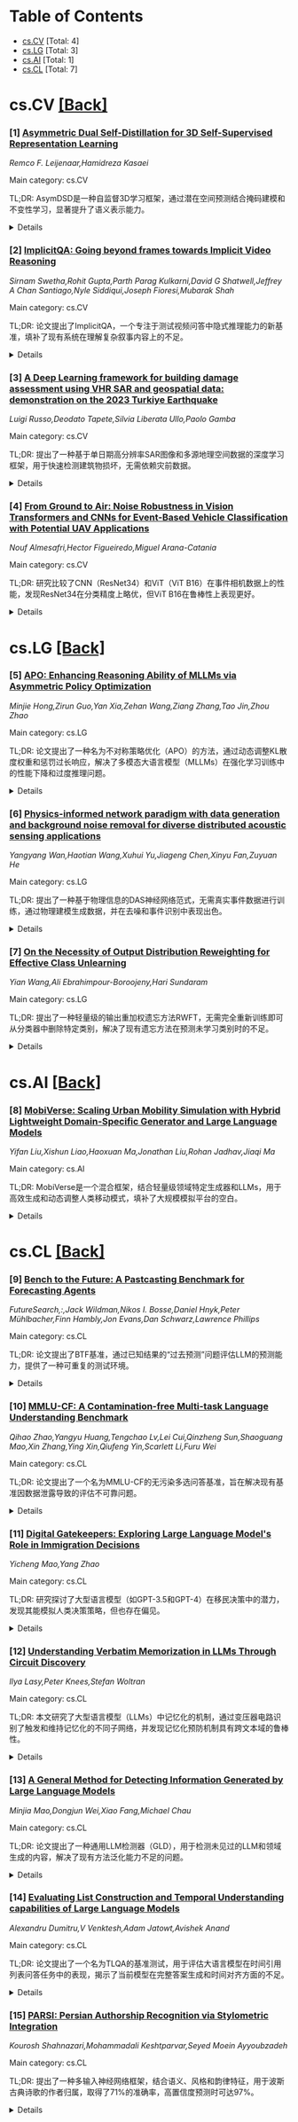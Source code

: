 <div id=toc></div>

# Table of Contents

- [cs.CV](#cs.CV) [Total: 4]
- [cs.LG](#cs.LG) [Total: 3]
- [cs.AI](#cs.AI) [Total: 1]
- [cs.CL](#cs.CL) [Total: 7]


<div id='cs.CV'></div>

# cs.CV [[Back]](#toc)

### [1] [Asymmetric Dual Self-Distillation for 3D Self-Supervised Representation Learning](https://arxiv.org/abs/2506.21724)
*Remco F. Leijenaar,Hamidreza Kasaei*

Main category: cs.CV

TL;DR: AsymDSD是一种自监督3D学习框架，通过潜在空间预测结合掩码建模和不变性学习，显著提升了语义表示能力。


<details>
  <summary>Details</summary>
Motivation: 解决无标签3D点云数据中语义表示学习的挑战，避免传统掩码点建模（MPM）在高层次语义捕捉上的局限性。

Method: 提出AsymDSD框架，采用非对称双自蒸馏设计，结合潜在空间预测、多掩码采样和多裁剪点云适配。

Result: 在ScanObjectNN上达到90.53%的准确率，预训练后提升至93.72%，优于现有方法。

Conclusion: AsymDSD通过创新设计显著提升了3D点云的语义表示能力，为自监督学习提供了新思路。

Abstract: Learning semantically meaningful representations from unstructured 3D point
clouds remains a central challenge in computer vision, especially in the
absence of large-scale labeled datasets. While masked point modeling (MPM) is
widely used in self-supervised 3D learning, its reconstruction-based objective
can limit its ability to capture high-level semantics. We propose AsymDSD, an
Asymmetric Dual Self-Distillation framework that unifies masked modeling and
invariance learning through prediction in the latent space rather than the
input space. AsymDSD builds on a joint embedding architecture and introduces
several key design choices: an efficient asymmetric setup, disabling attention
between masked queries to prevent shape leakage, multi-mask sampling, and a
point cloud adaptation of multi-crop. AsymDSD achieves state-of-the-art results
on ScanObjectNN (90.53%) and further improves to 93.72% when pretrained on 930k
shapes, surpassing prior methods.

</details>


### [2] [ImplicitQA: Going beyond frames towards Implicit Video Reasoning](https://arxiv.org/abs/2506.21742)
*Sirnam Swetha,Rohit Gupta,Parth Parag Kulkarni,David G Shatwell,Jeffrey A Chan Santiago,Nyle Siddiqui,Joseph Fioresi,Mubarak Shah*

Main category: cs.CV

TL;DR: 论文提出了ImplicitQA，一个专注于测试视频问答中隐式推理能力的新基准，填补了现有系统在理解复杂叙事内容上的不足。


<details>
  <summary>Details</summary>
Motivation: 现有视频问答基准主要关注可直接观察的视觉内容，而忽略了需要隐式推理的复杂叙事内容（如电影、电视剧）。

Method: 构建了包含1K高质量QA对的ImplicitQA基准，涵盖多种隐式推理维度，并对主流模型进行了评估。

Result: 评估显示现有模型在隐式推理任务上表现不佳，依赖表层视觉线索。

Conclusion: ImplicitQA为社区提供了新的研究方向，旨在推动视频问答系统在隐式推理能力上的进步。

Abstract: Video QA has made significant strides by leveraging multimodal learning to
align visual and textual modalities. However, current benchmarks overwhelmingly
focus on questions answerable through explicit visual content - actions,
objects & events directly observable within individual frames or short clips.
In contrast, creative and cinematic videos - such as movies, TV shows, and
narrative-driven content - employ storytelling techniques that deliberately
omit certain depictions, requiring viewers to infer motives, causality, and
relationships across discontinuous frames. Humans naturally excel at such
implicit reasoning, seamlessly integrating information across time and context
to construct coherent narratives. Current VideoQA systems and benchmarks fail
to capture this essential dimension of human-like understanding. To bridge this
gap, we present ImplicitQA, a novel benchmark specifically designed to test
models on implicit reasoning. It comprises 1K meticulously annotated QA pairs
derived from 320+ high-quality creative video clips, systematically categorized
into key reasoning dimensions: lateral and vertical spatial reasoning, depth
and proximity, viewpoint and visibility, motion and trajectory, causal and
motivational reasoning, social interactions, physical context, and inferred
counting. These annotations are deliberately challenging, crafted by authors
ensuring high-quality. Our extensive evaluations on leading VideoQA models
reveals performance degradation, underscoring their reliance on surface-level
visual cues and highlighting the difficulty of implicit reasoning. Performance
variations across models further illustrate the complexity and diversity of the
challenges presented by ImplicitQA. By releasing both the dataset and our data
collection framework, we aim to stimulate further research and development in
the community. https://huggingface.co/datasets/ucf-crcv/ImplicitQA.

</details>


### [3] [A Deep Learning framework for building damage assessment using VHR SAR and geospatial data: demonstration on the 2023 Turkiye Earthquake](https://arxiv.org/abs/2506.22338)
*Luigi Russo,Deodato Tapete,Silvia Liberata Ullo,Paolo Gamba*

Main category: cs.CV

TL;DR: 提出了一种基于单日期高分辨率SAR图像和多源地理空间数据的深度学习框架，用于快速检测建筑物损坏，无需依赖灾前数据。


<details>
  <summary>Details</summary>
Motivation: 灾害后快速识别建筑物损坏对应急响应和恢复至关重要，但传统光学卫星图像常受云层或缺乏灾前数据的限制。

Method: 结合SAR图像、OSM建筑轮廓、DSM数据和GEM的结构与暴露属性，构建多模态深度学习模型，仅使用灾后数据。

Result: 在土耳其2023年地震数据集上验证，结果表明结合地理空间特征显著提升了检测性能和泛化能力。

Conclusion: 该方法无需灾前数据，能快速可靠地评估建筑物损坏，支持灾害管理和恢复工作。

Abstract: Building damage identification shortly after a disaster is crucial for
guiding emergency response and recovery efforts. Although optical satellite
imagery is commonly used for disaster mapping, its effectiveness is often
hampered by cloud cover or the absence of pre-event acquisitions. To overcome
these challenges, we introduce a novel multimodal deep learning (DL) framework
for detecting building damage using single-date very high resolution (VHR)
Synthetic Aperture Radar (SAR) imagery from the Italian Space Agency (ASI)
COSMO SkyMed (CSK) constellation, complemented by auxiliary geospatial data.
Our method integrates SAR image patches, OpenStreetMap (OSM) building
footprints, digital surface model (DSM) data, and structural and exposure
attributes from the Global Earthquake Model (GEM) to improve detection accuracy
and contextual interpretation. Unlike existing approaches that depend on pre
and post event imagery, our model utilizes only post event data, facilitating
rapid deployment in critical scenarios. The framework effectiveness is
demonstrated using a new dataset from the 2023 earthquake in Turkey, covering
multiple cities with diverse urban settings. Results highlight that
incorporating geospatial features significantly enhances detection performance
and generalizability to previously unseen areas. By combining SAR imagery with
detailed vulnerability and exposure information, our approach provides reliable
and rapid building damage assessments without the dependency from available
pre-event data. Moreover, the automated and scalable data generation process
ensures the framework's applicability across diverse disaster-affected regions,
underscoring its potential to support effective disaster management and
recovery efforts. Code and data will be made available upon acceptance of the
paper.

</details>


### [4] [From Ground to Air: Noise Robustness in Vision Transformers and CNNs for Event-Based Vehicle Classification with Potential UAV Applications](https://arxiv.org/abs/2506.22360)
*Nouf Almesafri,Hector Figueiredo,Miguel Arana-Catania*

Main category: cs.CV

TL;DR: 研究比较了CNN（ResNet34）和ViT（ViT B16）在事件相机数据上的性能，发现ResNet34在分类精度上略优，但ViT B16在鲁棒性上表现更好。


<details>
  <summary>Details</summary>
Motivation: 事件相机适用于动态环境（如无人机和自动驾驶车辆），但相关深度学习架构的性能尚未充分研究。

Method: 使用GEN1事件数据集对ResNet34和ViT B16进行微调，并在标准条件和模拟噪声下评估。

Result: ResNet34和ViT B16在干净数据上的准确率分别为88%和86%，ViT B16在噪声下表现更稳健。

Conclusion: 研究为无人机等动态环境中的事件视觉系统提供了有前景的方法和结果。

Abstract: This study investigates the performance of the two most relevant computer
vision deep learning architectures, Convolutional Neural Network and Vision
Transformer, for event-based cameras. These cameras capture scene changes,
unlike traditional frame-based cameras with capture static images, and are
particularly suited for dynamic environments such as UAVs and autonomous
vehicles. The deep learning models studied in this work are ResNet34 and ViT
B16, fine-tuned on the GEN1 event-based dataset. The research evaluates and
compares these models under both standard conditions and in the presence of
simulated noise. Initial evaluations on the clean GEN1 dataset reveal that
ResNet34 and ViT B16 achieve accuracies of 88% and 86%, respectively, with
ResNet34 showing a slight advantage in classification accuracy. However, the
ViT B16 model demonstrates notable robustness, particularly given its
pre-training on a smaller dataset. Although this study focuses on ground-based
vehicle classification, the methodologies and findings hold significant promise
for adaptation to UAV contexts, including aerial object classification and
event-based vision systems for aviation-related tasks.

</details>


<div id='cs.LG'></div>

# cs.LG [[Back]](#toc)

### [5] [APO: Enhancing Reasoning Ability of MLLMs via Asymmetric Policy Optimization](https://arxiv.org/abs/2506.21655)
*Minjie Hong,Zirun Guo,Yan Xia,Zehan Wang,Ziang Zhang,Tao Jin,Zhou Zhao*

Main category: cs.LG

TL;DR: 论文提出了一种名为不对称策略优化（APO）的方法，通过动态调整KL散度权重和惩罚过长响应，解决了多模态大语言模型（MLLMs）在强化学习训练中的性能下降和过度推理问题。


<details>
  <summary>Details</summary>
Motivation: 多模态大语言模型（MLLMs）在复杂推理任务中表现不佳，而强化学习（RL）虽然能提升推理能力，但直接应用于MLLMs会导致性能下降和过度推理问题。

Method: 提出APO方法，将样本分为正负两组：对正样本使用难度自适应散度塑形（DADS）动态调整KL散度权重；对负样本使用次优轨迹复杂度正则化（STCR）惩罚过长响应。

Result: 在Qwen2.5-VL-3B模型上应用该方法后，推理能力显著提升，平均性能提高7%，并在多个推理基准测试中优于更大的MLLMs（7-11B）。

Conclusion: APO方法有效解决了MLLMs在强化学习训练中的问题，提升了推理能力和泛化性能，同时保持了模型在通用任务上的表现。

Abstract: Multimodal Large Language Models (MLLMs) are powerful at integrating diverse
data, but they often struggle with complex reasoning. While Reinforcement
learning (RL) can boost reasoning in LLMs, applying it to MLLMs is tricky.
Common issues include a drop in performance on general tasks and the generation
of overly detailed or "overthinking" reasoning. Our work investigates how the
KL penalty and overthinking affect RL training in MLLMs. We propose Asymmetric
Policy Optimization (APO) to address these issues, which divides the sampled
responses into positive and negative groups. For positive samples,
Difficulty-Adaptive Divergence Shaping (DADS) is introduced to dynamically
adjust the KL divergence weight based on their difficulty. This method prevents
policy entropy from dropping sharply, improves training stability, utilizes
samples better, and preserves the model's existing knowledge. For negative
samples, Suboptimal Trajectory Complexity Regularization (STCR) is proposed to
penalize overly long responses. This helps mitigate overthinking and encourages
more concise reasoning while preserving the model's explorative capacity. We
apply our method to Qwen2.5-VL-3B, creating View-R1-3B. View-R1-3B
significantly enhances reasoning capabilities, showing an average 7\% gain over
the base model and outperforming larger MLLMs (7-11B) on various reasoning
benchmarks. Importantly, unlike other reasoning-tuned MLLMs that often degrade
on general tasks, View-R1-3B maintains consistent improvement, demonstrating
superior generalization. These results highlight the effectiveness and broad
applicability of our DADS and STCR techniques for advancing complex multimodal
reasoning in MLLMs. The code will be made available at
https://github.com/Indolent-Kawhi/View-R1.

</details>


### [6] [Physics-informed network paradigm with data generation and background noise removal for diverse distributed acoustic sensing applications](https://arxiv.org/abs/2506.21952)
*Yangyang Wan,Haotian Wang,Xuhui Yu,Jiageng Chen,Xinyu Fan,Zuyuan He*

Main category: cs.LG

TL;DR: 提出了一种基于物理信息的DAS神经网络范式，无需真实事件数据进行训练，通过物理建模生成数据，并在去噪和事件识别中表现出色。


<details>
  <summary>Details</summary>
Motivation: 解决DAS应用中真实事件数据有限的问题，同时提升去噪和事件识别的性能。

Method: 通过物理建模生成DAS事件数据，训练生成网络和去背景噪声网络。

Result: 在事件识别和皮带输送机故障监测中表现优异，故障诊断准确率达91.8%。

Conclusion: 该范式为解决DAS数据获取和噪声问题提供了有效方案，具有广泛应用潜力。

Abstract: Distributed acoustic sensing (DAS) has attracted considerable attention
across various fields and artificial intelligence (AI) technology plays an
important role in DAS applications to realize event recognition and denoising.
Existing AI models require real-world data (RWD), whether labeled or not, for
training, which is contradictory to the fact of limited available event data in
real-world scenarios. Here, a physics-informed DAS neural network paradigm is
proposed, which does not need real-world events data for training. By
physically modeling target events and the constraints of real world and DAS
system, physical functions are derived to train a generative network for
generation of DAS events data. DAS debackground net is trained by using the
generated DAS events data to eliminate background noise in DAS data. The
effectiveness of the proposed paradigm is verified in event identification
application based on a public dataset of DAS spatiotemporal data and in belt
conveyor fault monitoring application based on DAS time-frequency data, and
achieved comparable or better performance than data-driven networks trained
with RWD. Owing to the introduction of physical information and capability of
background noise removal, the paradigm demonstrates generalization in same
application on different sites. A fault diagnosis accuracy of 91.8% is achieved
in belt conveyor field with networks which transferred from simulation test
site without any fault events data of test site and field for training. The
proposed paradigm is a prospective solution to address significant obstacles of
data acquisition and intense noise in practical DAS applications and explore
more potential fields for DAS.

</details>


### [7] [On the Necessity of Output Distribution Reweighting for Effective Class Unlearning](https://arxiv.org/abs/2506.20893)
*Yian Wang,Ali Ebrahimpour-Boroojeny,Hari Sundaram*

Main category: cs.LG

TL;DR: 提出了一种轻量级的输出重加权遗忘方法RWFT，无需完全重新训练即可从分类器中删除特定类别，解决了现有遗忘方法在预测未学习类别时的不足。


<details>
  <summary>Details</summary>
Motivation: 强制执行用户删除权和减少有害或偏见预测的需求，同时避免完全重新训练的高成本。

Method: 通过重新分配预测概率质量，设计了一种对MIA-NN攻击鲁棒的方法，并引入基于总变差距离的新度量标准。

Result: 实验表明，RWFT在现有评估指标和新提出的TV距离指标上均优于现有方法，分别提升了2.79%和111.45%。

Conclusion: RWFT是一种高效且安全的遗忘方法，能够在不完全重新训练的情况下达到与完全重新训练相当的效果。

Abstract: In this work, we introduce an output-reweighting unlearning method, RWFT, a
lightweight technique that erases an entire class from a trained classifier
without full retraining. Forgetting specific classes from trained models is
essential for enforcing user deletion rights and mitigating harmful or biased
predictions. The full retraining is costly and existing unlearning methods fail
to replicate the behavior of the retrained models when predicting samples from
the unlearned class. We prove this failure by designing a variant of membership
inference attacks, MIA-NN that successfully reveals the unlearned class for any
of these methods. We propose a simple redistribution of the probability mass
for the prediction on the samples in the forgotten class which is robust to
MIA-NN. We also introduce a new metric based on the total variation (TV)
distance of the prediction probabilities to quantify residual leakage to
prevent future methods from susceptibility to the new attack. Through extensive
experiments with state of the art baselines in machine unlearning, we show that
our approach matches the results of full retraining in both metrics used for
evaluation by prior work and the new metric we propose in this work. Compare to
state-of-the-art methods, we gain 2.79% in previously used metrics and 111.45%
in our new TV-based metric over the best existing method.

</details>


<div id='cs.AI'></div>

# cs.AI [[Back]](#toc)

### [8] [MobiVerse: Scaling Urban Mobility Simulation with Hybrid Lightweight Domain-Specific Generator and Large Language Models](https://arxiv.org/abs/2506.21784)
*Yifan Liu,Xishun Liao,Haoxuan Ma,Jonathan Liu,Rohan Jadhav,Jiaqi Ma*

Main category: cs.AI

TL;DR: MobiVerse是一个混合框架，结合轻量级领域特定生成器和LLMs，用于高效生成和动态调整人类移动模式，填补了大规模模拟平台的空白。


<details>
  <summary>Details</summary>
Motivation: 现有移动模拟平台在算法开发、政策实施和大规模评估方面存在不足，传统方法数据需求高且适应性差，LLMs则面临计算限制。

Method: 提出MobiVerse框架，结合轻量级生成器生成基础活动链和LLMs进行上下文感知调整，支持动态环境反馈。

Result: 在洛杉矶Westwood的案例研究中，成功为53,000个代理生成并动态调整日程，保持计算效率并提升行为真实性。

Conclusion: MobiVerse为移动系统规划和操作提供了可定制平台，填补了模拟领域的空白。

Abstract: Understanding and modeling human mobility patterns is crucial for effective
transportation planning and urban development. Despite significant advances in
mobility research, there remains a critical gap in simulation platforms that
allow for algorithm development, policy implementation, and comprehensive
evaluation at scale. Traditional activity-based models require extensive data
collection and manual calibration, machine learning approaches struggle with
adaptation to dynamic conditions, and treding agent-based Large Language Models
(LLMs) implementations face computational constraints with large-scale
simulations. To address these challenges, we propose MobiVerse, a hybrid
framework leverages the efficiency of lightweight domain-specific generator for
generating base activity chains with the adaptability of LLMs for context-aware
modifications. A case study was conducted in Westwood, Los Angeles, where we
efficiently generated and dynamically adjusted schedules for the whole
population of approximately 53,000 agents on a standard PC. Our experiments
demonstrate that MobiVerse successfully enables agents to respond to
environmental feedback, including road closures, large gathering events like
football games, and congestion, through our hybrid framework. Its modular
design facilitates testing various mobility algorithms at both transportation
system and agent levels. Results show our approach maintains computational
efficiency while enhancing behavioral realism. MobiVerse bridges the gap in
mobility simulation by providing a customizable platform for mobility systems
planning and operations with benchmark algorithms. Code and videos are
available at https://github.com/ucla-mobility/MobiVerse.

</details>


<div id='cs.CL'></div>

# cs.CL [[Back]](#toc)

### [9] [Bench to the Future: A Pastcasting Benchmark for Forecasting Agents](https://arxiv.org/abs/2506.21558)
*FutureSearch,:,Jack Wildman,Nikos I. Bosse,Daniel Hnyk,Peter Mühlbacher,Finn Hambly,Jon Evans,Dan Schwarz,Lawrence Phillips*

Main category: cs.CL

TL;DR: 论文提出了BTF基准，通过已知结果的“过去预测”问题评估LLM的预测能力，提供了一种可重复的测试环境。


<details>
  <summary>Details</summary>
Motivation: 现有预测基准缺乏真实、封闭且可重复的环境，难以评估LLM的预测能力。

Method: 使用已知结果的“过去预测”问题和相关网页语料库，模拟真实预测场景，测试LLM的表现。

Result: BTF环境能够产生与未解决问题预测相似的结果，并能追踪预测能力的进步。

Conclusion: BTF是一个动态基准，将持续更新问题，为研究提供工具支持。

Abstract: Forecasting is a challenging task that offers a clearly measurable way to
study AI systems. Forecasting requires a large amount of research on the
internet, and evaluations require time for events to happen, making the
development of forecasting benchmarks challenging. To date, no forecasting
benchmark provides a realistic, hermetic, and repeatable environment for LLM
forecasters. We introduce Bench To the Future (BTF), a "pastcasting" benchmark
with hundreds of high-quality questions for which the resolution is already
known. Each question is accompanied by a large offline corpus of tens of
thousands of relevant web pages, enabling a way to elicit realistic "forecasts"
on past events from LLMs. Results suggest that our pastcasting environment can
produce results comparable to those based on forecasts using the internet on
at-the-time unresolved questions. We show results benchmarking agent and
chain-of-thought forecasting approaches using several LLMs, including the
recently-released Claude 4 models, and demonstrate BTF's ability to track
steady forecasting capability progress over time. We intend this to be a living
benchmark, with new questions added continually to account for increasing
training data cutoff dates. We invite researchers to contact us at
hello@futuresearch.ai to utilize our benchmark or tooling for their own
research.

</details>


### [10] [MMLU-CF: A Contamination-free Multi-task Language Understanding Benchmark](https://arxiv.org/abs/2412.15194)
*Qihao Zhao,Yangyu Huang,Tengchao Lv,Lei Cui,Qinzheng Sun,Shaoguang Mao,Xin Zhang,Ying Xin,Qiufeng Yin,Scarlett Li,Furu Wei*

Main category: cs.CL

TL;DR: 论文提出了一个名为MMLU-CF的无污染多选问答基准，旨在解决现有基准因数据泄露导致的评估不可靠问题。


<details>
  <summary>Details</summary>
Motivation: 现有MCQ数据集（如MMLU）因开源性和LLM训练数据的广泛来源导致基准污染，评估结果不可靠。

Method: 通过从更广泛领域获取数据并设计三条去污染规则避免无意数据泄露；将基准分为验证集和测试集以防止恶意数据泄露。

Result: 主流LLM（如GPT-4）在测试集上的5-shot和0-shot得分分别为73.4%和71.9%，验证了MMLU-CF的严谨性。

Conclusion: MMLU-CF提供了一个更严格且无污染的评估标准，有效解决了基准污染问题。

Abstract: Multiple-choice question (MCQ) datasets like Massive Multitask Language
Understanding (MMLU) are widely used to evaluate the commonsense,
understanding, and problem-solving abilities of large language models (LLMs).
However, the open-source nature of these benchmarks and the broad sources of
training data for LLMs have inevitably led to benchmark contamination,
resulting in unreliable evaluation results. To alleviate this issue, we propose
a contamination-free and more challenging MCQ benchmark called MMLU-CF. This
benchmark reassesses LLMs' understanding of world knowledge by averting both
unintentional and malicious data leakage. To avoid unintentional data leakage,
we source data from a broader domain and design three decontamination rules. To
prevent malicious data leakage, we divide the benchmark into validation and
test sets with similar difficulty and subject distributions. The test set
remains closed-source to ensure reliable results, while the validation set is
publicly available to promote transparency and facilitate independent
verification. Our evaluation of mainstream LLMs reveals that the powerful
GPT-4o achieves merely a 5-shot score of 73.4% and a 0-shot score of 71.9% on
the test set, which indicates the effectiveness of our approach in creating a
more rigorous and contamination-free evaluation standard. The GitHub repository
is available at https://github.com/microsoft/MMLU-CF and the dataset refers to
https://huggingface.co/datasets/microsoft/MMLU-CF.

</details>


### [11] [Digital Gatekeepers: Exploring Large Language Model's Role in Immigration Decisions](https://arxiv.org/abs/2506.21574)
*Yicheng Mao,Yang Zhao*

Main category: cs.CL

TL;DR: 研究探讨了大型语言模型（如GPT-3.5和GPT-4）在移民决策中的潜力，发现其能模拟人类决策策略，但也存在偏见。


<details>
  <summary>Details</summary>
Motivation: 全球化与移民增长使移民部门面临巨大工作量和公平决策的挑战，人工智能可能提供解决方案。

Method: 采用混合方法，包括离散选择实验和深度访谈，分析LLM的决策策略及其公平性。

Result: LLM能模拟人类决策策略，注重效用最大化和程序公平，但仍存在国籍偏见和特权群体偏好。

Conclusion: LLM在自动化移民决策中具有潜力，但也需注意其局限性，如偏见问题。

Abstract: With globalization and increasing immigrant populations, immigration
departments face significant work-loads and the challenge of ensuring fairness
in decision-making processes. Integrating artificial intelligence offers a
promising solution to these challenges. This study investigates the potential
of large language models (LLMs),such as GPT-3.5 and GPT-4, in supporting
immigration decision-making. Utilizing a mixed-methods approach,this paper
conducted discrete choice experiments and in-depth interviews to study LLM
decision-making strategies and whether they are fair. Our findings demonstrate
that LLMs can align their decision-making with human strategies, emphasizing
utility maximization and procedural fairness. Meanwhile, this paper also
reveals that while ChatGPT has safeguards to prevent unintentional
discrimination, it still exhibits stereotypes and biases concerning nationality
and shows preferences toward privileged group. This dual analysis highlights
both the potential and limitations of LLMs in automating and enhancing
immigration decisions.

</details>


### [12] [Understanding Verbatim Memorization in LLMs Through Circuit Discovery](https://arxiv.org/abs/2506.21588)
*Ilya Lasy,Peter Knees,Stefan Woltran*

Main category: cs.CL

TL;DR: 本文研究了大型语言模型（LLMs）中记忆化的机制，通过变压器电路识别了触发和维持记忆化的不同子网络，并发现记忆化预防机制具有跨文本域的鲁棒性。


<details>
  <summary>Details</summary>
Motivation: 理解LLMs中记忆化的具体机制，包括哪些网络部分决定记忆化序列的开始，以及模型在生成记忆化和非记忆化内容时的行为差异。

Method: 从机制可解释性角度出发，利用变压器电路（特定功能的最小计算子图）和对比数据集，识别记忆化与非记忆化内容的分歧点，并分离出负责记忆化的特定电路。

Result: 发现触发记忆化的电路也能维持记忆化，而仅维持记忆化的电路无法触发其开始；记忆化预防机制具有跨域鲁棒性，而记忆化诱导则更依赖上下文。

Conclusion: 研究揭示了记忆化在LLMs中的具体机制，为理解和控制模型记忆化行为提供了新视角。

Abstract: Underlying mechanisms of memorization in LLMs -- the verbatim reproduction of
training data -- remain poorly understood. What exact part of the network
decides to retrieve a token that we would consider as start of memorization
sequence? How exactly is the models' behaviour different when producing
memorized sentence vs non-memorized? In this work we approach these questions
from mechanistic interpretability standpoint by utilizing transformer circuits
-- the minimal computational subgraphs that perform specific functions within
the model. Through carefully constructed contrastive datasets, we identify
points where model generation diverges from memorized content and isolate the
specific circuits responsible for two distinct aspects of memorization. We find
that circuits that initiate memorization can also maintain it once started,
while circuits that only maintain memorization cannot trigger its initiation.
Intriguingly, memorization prevention mechanisms transfer robustly across
different text domains, while memorization induction appears more
context-dependent.

</details>


### [13] [A General Method for Detecting Information Generated by Large Language Models](https://arxiv.org/abs/2506.21589)
*Minjia Mao,Dongjun Wei,Xiao Fang,Michael Chau*

Main category: cs.CL

TL;DR: 论文提出了一种通用LLM检测器（GLD），用于检测未见过的LLM和领域生成的内容，解决了现有方法泛化能力不足的问题。


<details>
  <summary>Details</summary>
Motivation: 随着LLM的普及，区分人类撰写和LLM生成的内容变得困难，这对数字平台的信任和防止虚假信息传播至关重要。

Method: GLD结合了双记忆网络设计和理论指导的检测泛化模块，以提升检测的泛化能力。

Result: 通过真实数据集验证，GLD在检测性能上优于现有最先进方法。

Conclusion: GLD为数字平台和LLM提供了重要的学术和实践价值。

Abstract: The proliferation of large language models (LLMs) has significantly
transformed the digital information landscape, making it increasingly
challenging to distinguish between human-written and LLM-generated content.
Detecting LLM-generated information is essential for preserving trust on
digital platforms (e.g., social media and e-commerce sites) and preventing the
spread of misinformation, a topic that has garnered significant attention in IS
research. However, current detection methods, which primarily focus on
identifying content generated by specific LLMs in known domains, face
challenges in generalizing to new (i.e., unseen) LLMs and domains. This
limitation reduces their effectiveness in real-world applications, where the
number of LLMs is rapidly multiplying and content spans a vast array of
domains. In response, we introduce a general LLM detector (GLD) that combines a
twin memory networks design and a theory-guided detection generalization module
to detect LLM-generated information across unseen LLMs and domains. Using
real-world datasets, we conduct extensive empirical evaluations and case
studies to demonstrate the superiority of GLD over state-of-the-art detection
methods. The study has important academic and practical implications for
digital platforms and LLMs.

</details>


### [14] [Evaluating List Construction and Temporal Understanding capabilities of Large Language Models](https://arxiv.org/abs/2506.21783)
*Alexandru Dumitru,V Venktesh,Adam Jatowt,Avishek Anand*

Main category: cs.CL

TL;DR: 论文提出了一个名为TLQA的基准测试，用于评估大语言模型在时间引用列表问答任务中的表现，揭示了当前模型在完整答案生成和时间对齐方面的不足。


<details>
  <summary>Details</summary>
Motivation: 大语言模型在自然语言任务中表现优异，但在涉及多实体和时间理解的问答任务中容易产生幻觉和错误，现有研究未充分评估此类能力。

Method: 提出TLQA基准测试，要求模型生成与时间周期对齐的结构化列表答案，并在闭卷和开放域设置下评估模型的性能。

Result: 研究发现当前模型在闭卷设置中难以提供完整答案和时间对齐，开放域设置中检索能力有待提升。

Conclusion: TLQA基准测试为未来研究提供了明确方向，代码和基准已开源。

Abstract: Large Language Models (LLMs) have demonstrated immense advances in a wide
range of natural language tasks. However, these models are susceptible to
hallucinations and errors on particularly temporal understanding tasks
involving multiple entities in answers. In such tasks, they fail to associate
entities with accurate time intervals, generate a complete list of entities in
answers or reason about events associated with specific temporal bounds.
Existing works do not extensively evaluate the abilities of the model to
perform implicit and explicit temporal understanding in a list answer
construction setup. To bridge this gap, we propose the Time referenced List
based Question Answering or TLQA benchmark that requires structured answers in
list format aligned with corresponding time periods. Our TLQA benchmark,
requires both list construction and temporal understanding simultaneously,
which to the best of our knowledge has not been explored in prior benchmarks.
We investigate the temporal understanding and list construction capabilities of
state-of-the-art generative models on TLQA in closed-book and open-domain
settings. Our findings reveal significant shortcomings in current models,
particularly their inability to provide complete answers and temporally align
facts in a closed-book setup and the need to improve retrieval in open-domain
setup, providing clear future directions for research on TLQA. The benchmark
and code at https://github.com/elixir-research-group/TLQA.

</details>


### [15] [PARSI: Persian Authorship Recognition via Stylometric Integration](https://arxiv.org/abs/2506.21840)
*Kourosh Shahnazari,Mohammadali Keshtparvar,Seyed Moein Ayyoubzadeh*

Main category: cs.CL

TL;DR: 提出了一种多输入神经网络框架，结合语义、风格和韵律特征，用于波斯古典诗歌的作者归属，取得了71%的准确率，高置信度预测时可达97%。


<details>
  <summary>Details</summary>
Motivation: 波斯古典诗歌的语言、风格和韵律复杂性对计算作者归属提出了挑战，需要一种综合方法来解决。

Method: 采用多输入神经网络框架，结合Transformer语言编码器、Word2Vec嵌入、风格特征和韵律编码，基于647,653节诗句进行训练和评估。

Result: 加权投票方案达到71%准确率，高置信度阈值（0.9）下准确率提升至97%，但覆盖率降低。

Conclusion: 该方法为波斯诗歌的作者归属和风格分析提供了有效工具，并支持多语言作者归属和生成建模的进一步研究。

Abstract: The intricate linguistic, stylistic, and metrical aspects of Persian
classical poetry pose a challenge for computational authorship attribution. In
this work, we present a versatile framework to determine authorship among 67
prominent poets. We employ a multi-input neural framework consisting of a
transformer-based language encoder complemented by features addressing the
semantic, stylometric, and metrical dimensions of Persian poetry. Our feature
set encompasses 100-dimensional Word2Vec embeddings, seven stylometric
measures, and categorical encodings of poetic form and meter. We compiled a
vast corpus of 647,653 verses of the Ganjoor digital collection, validating the
data through strict preprocessing and author verification while preserving
poem-level splitting to prevent overlap. This work employs verse-level
classification and majority and weighted voting schemes in evaluation,
revealing that weighted voting yields 71% accuracy. We further investigate
threshold-based decision filtering, allowing the model to generate highly
confident predictions, achieving 97% accuracy at a 0.9 threshold, though at
lower coverage. Our work focuses on the integration of deep representational
forms with domain-specific features for improved authorship attribution. The
results illustrate the potential of our approach for automated classification
and the contribution to stylistic analysis, authorship disputes, and general
computational literature research. This research will facilitate further
research on multilingual author attribution, style shift, and generative
modeling of Persian poetry.

</details>
